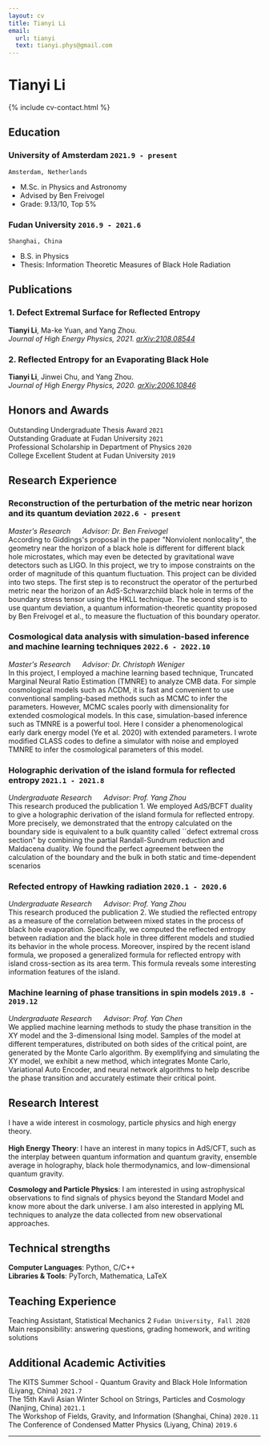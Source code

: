 ```yaml
---
layout: cv
title: Tianyi Li
email:
  url: tianyi
  text: tianyi.phys@gmail.com
---
```


# Tianyi Li

<!--
include contact information from the front matter
Supported arguments:
    - homepage: url, text
    - phone
    - email
-->

{% include cv-contact.html %}

## Education

### **University of Amsterdam** `2021.9 - present`

```
Amsterdam, Netherlands
```

- M.Sc. in Physics and Astronomy
- Advised by Ben Freivogel
- Grade: 9.13/10, Top 5%

### **Fudan University** `2016.9 - 2021.6`

```
Shanghai, China
```

- B.S. in Physics
- Thesis: Information Theoretic Measures of Black Hole Radiation

## Publications

### **1. Defect Extremal Surface for Reflected Entropy**  
**Tianyi Li**, Ma-ke Yuan, and Yang Zhou.<br> 
_Journal of High Energy Physics, 2021. [arXiv:2108.08544](https://arxiv.org/pdf/2108.08544.pdf)_ <br>


### **2. Reflected Entropy for an Evaporating Black Hole** 
**Tianyi Li**, Jinwei Chu, and Yang Zhou.<br> 
_Journal of High Energy Physics, 2020. [arXiv:2006.10846](https://arxiv.org/pdf/2006.10846.pdf)_ <br>


## Honors and Awards
Outstanding Undergraduate Thesis Award  `2021`  
Outstanding Graduate at Fudan University  `2021`  
Professional Scholarship in Department of Physics  `2020`  
College Excellent Student at Fudan University  `2019`  

## Research Experience

### **Reconstruction of the perturbation of the metric near horizon and its quantum deviation** `2022.6 - present`

_Master's Research  &nbsp;&nbsp;&nbsp;&nbsp;  Advisor: Dr. Ben Freivogel_<br>
According to Giddings's proposal in the paper "Nonviolent nonlocality", the geometry near the horizon of a black hole is different for different black hole microstates, which may even be detected by gravitational wave detectors such as LIGO. In this project, we try to impose constraints on the order of magnitude of this quantum fluctuation. This project can be divided into two steps. The first step is to reconstruct the operator of the perturbed metric near the horizon of an AdS-Schwarzchild black hole in terms of the boundary stress tensor using the HKLL technique. The second step is to use quantum deviation, a quantum information-theoretic quantity proposed by Ben Freivogel et al., to measure the fluctuation of this boundary operator.

### **Cosmological data analysis with simulation-based inference and machine learning techniques** `2022.6 - 2022.10`

_Master's Research  &nbsp;&nbsp;&nbsp;&nbsp;  Advisor: Dr. Christoph Weniger_<br>
In this project, I employed a machine learning based technique, Truncated Marginal Neural Ratio Estimation (TMNRE) to analyze CMB data. For simple cosmological models such as ΛCDM, it is fast and convenient to use conventional sampling-based methods such as MCMC to infer the parameters. However, MCMC scales poorly with dimensionality for extended cosmological models. In this case, simulation-based inference such as TMNRE is a powerful tool. Here I consider a phenomenological early dark energy model (Ye et al. 2020) with extended parameters. I wrote modified CLASS codes to define a simulator with noise and employed TMNRE to infer the cosmological parameters of this model.

### **Holographic derivation of the island formula for reflected entropy** `2021.1 - 2021.8`

_Undergraduate Research  &nbsp;&nbsp;&nbsp;&nbsp;  Advisor: Prof. Yang Zhou_<br>
This research produced the publication 1. We employed AdS/BCFT duality to give a holographic derivation of the island formula for reflected entropy. More precisely, we demonstrated that the entropy calculated on the boundary side is equivalent to a bulk quantity called ``defect extremal cross section" by combining the partial Randall-Sundrum reduction and Maldacena duality. We found the perfect agreement between the calculation of the boundary and the bulk in both static and time-dependent scenarios 

### **Refected entropy of Hawking radiation** `2020.1 - 2020.6`

_Undergraduate Research  &nbsp;&nbsp;&nbsp;&nbsp;  Advisor: Prof. Yang Zhou_<br>
This research produced the publication 2. We studied the reflected entropy as a measure of the correlation between mixed states in the process of black hole evaporation. Specifically, we computed the reflected entropy between radiation and the black hole in three different models and studied its behavior in the whole process. Moreover, inspired by the recent island formula, we proposed a generalized formula for reflected entropy with island cross-section as its area term. This formula reveals some interesting information features of the island. 

### **Machine learning of phase transitions in spin models** `2019.8 - 2019.12`

_Undergraduate Research  &nbsp;&nbsp;&nbsp;&nbsp;  Advisor: Prof. Yan Chen_<br>
We applied machine learning methods to study the phase transition in the XY model and the 3-dimensional Ising model. Samples of the model at different temperatures, distributed on both sides of the critical point, are generated by the Monte Carlo algorithm. By exemplifying and simulating the XY model, we exhibit a new method, which integrates Monte Carlo, Variational Auto Encoder, and neural network algorithms to help describe the phase transition and accurately estimate their critical point.




## Research Interest
I have a wide interest in cosmology, particle physics and high energy theory.<br>
<br>
**High Energy Theory**: I have an interest in many topics in AdS/CFT, such as the interplay between quantum information and quantum gravity, ensemble average in holography, black hole thermodynamics, and low-dimensional quantum gravity.

**Cosmology and Particle Physics**: I am interested in using astrophysical observations to find signals of physics beyond the Standard Model and know more about the dark universe. I am also interested in applying ML techniques to analyze the data collected from new observational approaches.<br>


## Technical strengths
**Computer Languages**: Python, C/C++<br>
**Libraries & Tools**: PyTorch, Mathematica, LaTeX
  

## Teaching Experience

Teaching Assistant, Statistical Mechanics 2 `Fudan University, Fall 2020` <br>
Main responsibility: answering questions, grading homework, and writing solutions


## Additional Academic Activities

The KITS Summer School - Quantum Gravity and Black Hole Information (Liyang, China) `2021.7` <br>
The 15th Kavli Asian Winter School on Strings, Particles and Cosmology (Nanjing, China) `2021.1` <br>
The Workshop of Fields, Gravity, and Information (Shanghai, China) `2020.11` <br>
The Conference of Condensed Matter Physics (Liyang, China) `2019.6` <br>

---





<!-- ### Footer

Last updated: Sept 2022 -->

